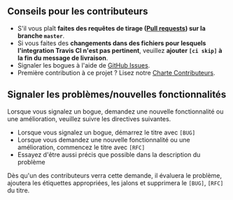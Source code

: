 Conseils pour les contributeurs
---------------------

* S'il vous plaît **faites des requêtes de tirage ([Pull requests]) sur la branche `master`**.
* Si vous faites des **changements dans des fichiers pour lesquels l'integration Travis CI n'est pas pertinent**,
  veuillez **ajouter `[ci skip]` à la fin du message de livraison**.
* Signaler les bogues à l'aide de [GitHub Issues].
* Première contribution à ce projet ? Lisez notre [Charte Contributeurs].

## Signaler les problèmes/nouvelles fonctionnalités
 
Lorsque vous signalez un bogue, demandez une nouvelle fonctionnalité ou une amélioration, veuillez suivre les directives suivantes.

* Lorsque vous signalez un bogue, démarrez le titre avec `[BUG]`
* Lorsque vous demandez une nouvelle fonctionnalité ou une amélioration, commencez le titre avec `[RFC]`
* Essayez d'être aussi précis que possible dans la description du problème

Dès qu'un des contributeurs verra cette demande, il évaluera le problème, ajoutera les étiquettes appropriées, les jalons et supprimera le `[BUG]`, `[RFC]` du titre.

[GitHub Issues]: https://github.com/deild/photography-gear/issues
[Pull requests]: https://github.com/deild/photography-gear/pulls
[Charte Contributeurs]: https://github.com/deild/photography-gear/blob/master/CODE_OF_CONDUCT.md

